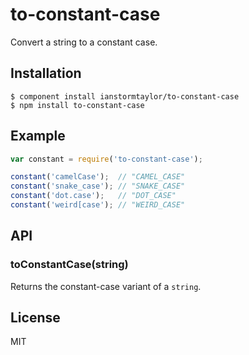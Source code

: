 # to-constant-case

  Convert a string to a constant case.

## Installation

    $ component install ianstormtaylor/to-constant-case
    $ npm install to-constant-case

## Example

```js
var constant = require('to-constant-case');

constant('camelCase');  // "CAMEL_CASE"
constant('snake_case'); // "SNAKE_CASE"
constant('dot.case');   // "DOT_CASE"
constant('weird[case'); // "WEIRD_CASE"
```

## API

### toConstantCase(string)
  
  Returns the constant-case variant of a `string`.

## License

  MIT
